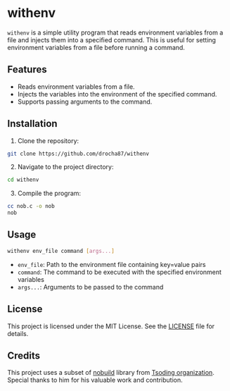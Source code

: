 # withenv

`withenv` is a simple utility program that reads environment variables from a file and injects them into a specified command. This is useful for setting environment variables from a file before running a command.

## Features

- Reads environment variables from a file.
- Injects the variables into the environment of the specified command.
- Supports passing arguments to the command.

## Installation

1. Clone the repository:

```sh
git clone https://github.com/drocha87/withenv
```

2. Navigate to the project directory:

```sh
cd withenv
```

3. Compile the program:

```sh
cc nob.c -o nob
nob
```

## Usage

```sh
withenv env_file command [args...]
```

- `env_file`: Path to the environment file containing key=value pairs
- `command`: The command to be executed with the specified environment variables
- `args...`: Arguments to be passed to the command

## License

This project is licensed under the MIT License. See the [LICENSE](LICENSE) file for details.

## Credits

This project uses a subset of [nobuild](https://github.com/tsoding/nobuild) library from [Tsoding organization](https://github.com/tsoding). Special thanks to him for his valuable work and contribution.
